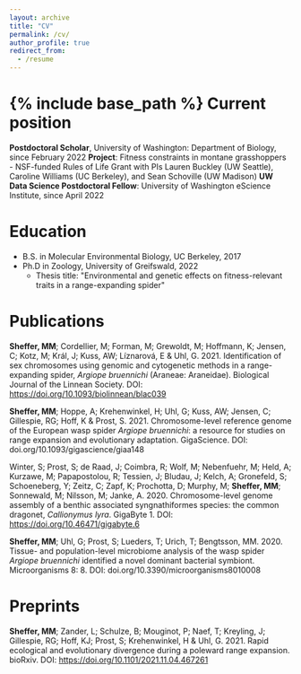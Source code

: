 ```yaml
---
layout: archive
title: "CV"
permalink: /cv/
author_profile: true
redirect_from:
  - /resume
---
```


{% include base_path %}
Current position
======
**Postdoctoral Scholar**, University of Washington: Department of Biology, since February 2022 
  **Project**: Fitness constraints in montane grasshoppers - NSF-funded Rules of Life Grant with PIs Lauren Buckley (UW Seattle), Caroline Williams (UC Berkeley), and  Sean Schoville (UW Madison)
**UW Data Science Postdoctoral Fellow**: University of Washington eScience Institute, since April 2022


Education
======
* B.S. in Molecular Environmental Biology, UC Berkeley, 2017
* Ph.D in Zoology, University of Greifswald, 2022
  * Thesis title: "Environmental and genetic effects on fitness-relevant traits in a range-expanding spider"

Publications
======
**Sheffer, MM**; Cordellier, M; Forman, M; Grewoldt, M; Hoffmann, K; Jensen, C; Kotz, M; Král, J; Kuss, AW; Líznarová, E & Uhl, G. 2021. Identification of sex chromosomes using genomic and cytogenetic methods in a range-expanding spider, *Argiope bruennichi* (Araneae: Araneidae). Biological Journal of the Linnean Society. DOI: https://doi.org/10.1093/biolinnean/blac039

**Sheffer, MM**; Hoppe, A; Krehenwinkel, H; Uhl, G; Kuss, AW; Jensen, C; Gillespie, RG; Hoff, K & Prost, S. 2021. Chromosome-level reference genome of the European wasp spider *Argiope bruennichi*: a resource for studies on range expansion and evolutionary adaptation. GigaScience. DOI: doi.org/10.1093/gigascience/giaa148

Winter, S; Prost, S; de Raad, J; Coimbra, R; Wolf, M; Nebenfuehr, M; Held, A; Kurzawe, M; Papapostolou, R; Tessien, J; Bludau, J; Kelch, A; Gronefeld, S; Schoeneberg, Y; Zeitz, C; Zapf, K; Prochotta, D; Murphy, M; **Sheffer, MM**; Sonnewald, M; Nilsson, M; Janke, A. 2020. Chromosome-level genome assembly of a benthic associated syngnathiformes species: the common dragonet, *Callionymus lyra*. GigaByte 1. DOI: https://doi.org/10.46471/gigabyte.6

**Sheffer, MM**; Uhl, G; Prost, S; Lueders, T; Urich, T; Bengtsson, MM. 2020. Tissue- and population-level microbiome analysis of the wasp spider *Argiope bruennichi* identified a novel dominant bacterial symbiont. Microorganisms 8: 8. DOI: doi.org/10.3390/microorganisms8010008 

Preprints
======
**Sheffer, MM**; Zander, L; Schulze, B; Mouginot, P; Naef, T; Kreyling, J; Gillespie, RG; Hoff, KJ; Prost, S; Krehenwinkel, H & Uhl, G. 2021. Rapid ecological and evolutionary divergence during a poleward range expansion. bioRxiv. DOI: https://doi.org/10.1101/2021.11.04.467261
